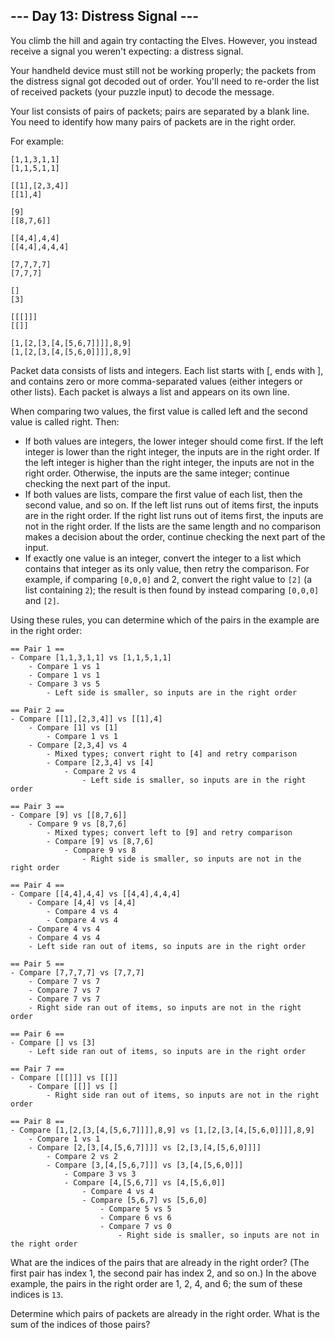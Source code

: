 ## --- Day 13: Distress Signal ---
You climb the hill and again try contacting the Elves. However, you instead receive a signal you weren't expecting: a distress signal.

Your handheld device must still not be working properly; the packets from the distress signal got decoded out of order. You'll need to re-order the list of received packets (your puzzle input) to decode the message.

Your list consists of pairs of packets; pairs are separated by a blank line. You need to identify how many pairs of packets are in the right order.

For example:
```
[1,1,3,1,1]
[1,1,5,1,1]

[[1],[2,3,4]]
[[1],4]

[9]
[[8,7,6]]

[[4,4],4,4]
[[4,4],4,4,4]

[7,7,7,7]
[7,7,7]

[]
[3]

[[[]]]
[[]]

[1,[2,[3,[4,[5,6,7]]]],8,9]
[1,[2,[3,[4,[5,6,0]]]],8,9]
```
Packet data consists of lists and integers. Each list starts with [, ends with ], and contains zero or more comma-separated values (either integers or other lists). Each packet is always a list and appears on its own line.

When comparing two values, the first value is called left and the second value is called right. Then:

- If both values are integers, the lower integer should come first. If the left integer is lower than the right integer, the inputs are in the right order. If the left integer is higher than the right integer, the inputs are not in the right order. Otherwise, the inputs are the same integer; continue checking the next part of the input.
- If both values are lists, compare the first value of each list, then the second value, and so on. If the left list runs out of items first, the inputs are in the right order. If the right list runs out of items first, the inputs are not in the right order. If the lists are the same length and no comparison makes a decision about the order, continue checking the next part of the input.
- If exactly one value is an integer, convert the integer to a list which contains that integer as its only value, then retry the comparison. For example, if comparing `[0,0,0]` and 2, convert the right value to `[2]` (a list containing `2`); the result is then found by instead comparing `[0,0,0]` and `[2]`.

Using these rules, you can determine which of the pairs in the example are in the right order:
```
== Pair 1 ==
- Compare [1,1,3,1,1] vs [1,1,5,1,1]
    - Compare 1 vs 1
    - Compare 1 vs 1
    - Compare 3 vs 5
        - Left side is smaller, so inputs are in the right order

== Pair 2 ==
- Compare [[1],[2,3,4]] vs [[1],4]
    - Compare [1] vs [1]
        - Compare 1 vs 1
    - Compare [2,3,4] vs 4
        - Mixed types; convert right to [4] and retry comparison
        - Compare [2,3,4] vs [4]
            - Compare 2 vs 4
                - Left side is smaller, so inputs are in the right order

== Pair 3 ==
- Compare [9] vs [[8,7,6]]
    - Compare 9 vs [8,7,6]
        - Mixed types; convert left to [9] and retry comparison
        - Compare [9] vs [8,7,6]
            - Compare 9 vs 8
                - Right side is smaller, so inputs are not in the right order

== Pair 4 ==
- Compare [[4,4],4,4] vs [[4,4],4,4,4]
    - Compare [4,4] vs [4,4]
        - Compare 4 vs 4
        - Compare 4 vs 4
    - Compare 4 vs 4
    - Compare 4 vs 4
    - Left side ran out of items, so inputs are in the right order

== Pair 5 ==
- Compare [7,7,7,7] vs [7,7,7]
    - Compare 7 vs 7
    - Compare 7 vs 7
    - Compare 7 vs 7
    - Right side ran out of items, so inputs are not in the right order

== Pair 6 ==
- Compare [] vs [3]
    - Left side ran out of items, so inputs are in the right order

== Pair 7 ==
- Compare [[[]]] vs [[]]
    - Compare [[]] vs []
        - Right side ran out of items, so inputs are not in the right order

== Pair 8 ==
- Compare [1,[2,[3,[4,[5,6,7]]]],8,9] vs [1,[2,[3,[4,[5,6,0]]]],8,9]
    - Compare 1 vs 1
    - Compare [2,[3,[4,[5,6,7]]]] vs [2,[3,[4,[5,6,0]]]]
        - Compare 2 vs 2
        - Compare [3,[4,[5,6,7]]] vs [3,[4,[5,6,0]]]
            - Compare 3 vs 3
            - Compare [4,[5,6,7]] vs [4,[5,6,0]]
                - Compare 4 vs 4
                - Compare [5,6,7] vs [5,6,0]
                    - Compare 5 vs 5
                    - Compare 6 vs 6
                    - Compare 7 vs 0
                        - Right side is smaller, so inputs are not in the right order
```

What are the indices of the pairs that are already in the right order? (The first pair has index 1, the second pair has index 2, and so on.) In the above example, the pairs in the right order are 1, 2, 4, and 6; the sum of these indices is `13`.

Determine which pairs of packets are already in the right order. What is the sum of the indices of those pairs?

